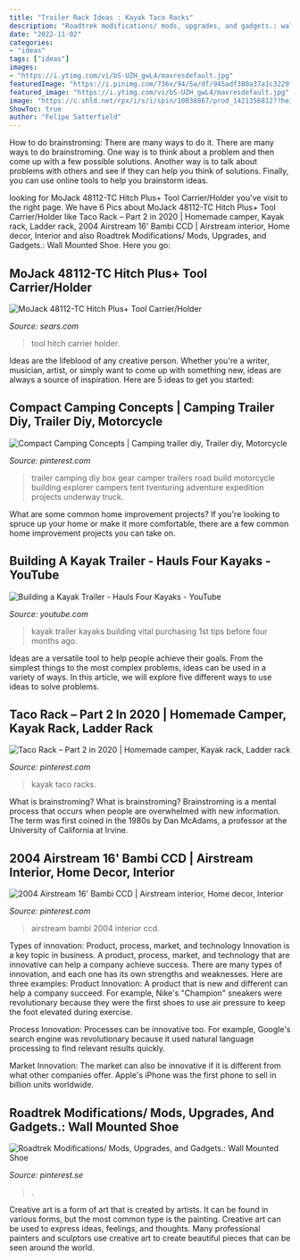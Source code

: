 ```yaml
---
title: "Trailer Rack Ideas : Kayak Taco Racks"
description: "Roadtrek modifications/ mods, upgrades, and gadgets.: wall mounted shoe"
date: "2022-11-02"
categories:
- "ideas"
tags: ["ideas"]
images:
- "https://i.ytimg.com/vi/bS-UZH_gwL4/maxresdefault.jpg"
featuredImage: "https://i.pinimg.com/736x/94/5a/df/945adf380a37a1c3229f34f59673ea19.jpg"
featured_image: "https://i.ytimg.com/vi/bS-UZH_gwL4/maxresdefault.jpg"
image: "https://c.shld.net/rpx/i/s/i/spin/10038867/prod_1421356812??hei=64&amp;wid=64&amp;qlt=50"
ShowToc: true
author: "Felipe Satterfield"
---
```



How to do brainstroming: There are many ways to do it.
There are many ways to do brainstroming. One way is to think about a problem and then come up with a few possible solutions. Another way is to talk about problems with others and see if they can help you think of solutions. Finally, you can use online tools to help you brainstorm ideas.

	

		
looking for MoJack 48112-TC Hitch Plus+ Tool Carrier/Holder you've visit to the right page. We have 6 Pics about MoJack 48112-TC Hitch Plus+ Tool Carrier/Holder like Taco Rack – Part 2 in 2020 | Homemade camper, Kayak rack, Ladder rack, 2004 Airstream 16&#039; Bambi CCD | Airstream interior, Home decor, Interior and also Roadtrek Modifications/ Mods, Upgrades, and Gadgets.: Wall Mounted Shoe. Here you go:
		
    
## MoJack 48112-TC Hitch Plus+ Tool Carrier/Holder

<img loading=lazy src="https://c.shld.net/rpx/i/s/i/spin/10038867/prod_1421356812??hei=64&amp;wid=64&amp;qlt=50" onerror="this.onerror=null;this.src='https://tse4.mm.bing.net/th?id=OIP.uJcbWYEGVRMV-e44U8w96wHaLH&amp;pid=15.1';" alt="MoJack 48112-TC Hitch Plus+ Tool Carrier/Holder">

_Source: sears.com_

>tool hitch carrier holder. 

	

Ideas are the lifeblood of any creative person. Whether you're a writer, musician, artist, or simply want to come up with something new, ideas are always a source of inspiration. Here are 5 ideas to get you started: 

    
## Compact Camping Concepts | Camping Trailer Diy, Trailer Diy, Motorcycle

<img loading=lazy src="https://i.pinimg.com/736x/94/5a/df/945adf380a37a1c3229f34f59673ea19.jpg" onerror="this.onerror=null;this.src='https://tse2.mm.bing.net/th?id=OIP.AENeHl7Lm0PEh6xMz8WwmwHaHa&amp;pid=15.1';" alt="Compact Camping Concepts | Camping trailer diy, Trailer diy, Motorcycle">

_Source: pinterest.com_

>trailer camping diy box gear camper trailers road build motorcycle building explorer campers tent tventuring adventure expedition projects underway truck. 

	

What are some common home improvement projects?
If you're looking to spruce up your home or make it more comfortable, there are a few common home improvement projects you can take on.

    
## Building A Kayak Trailer - Hauls Four Kayaks - YouTube

<img loading=lazy src="https://i.ytimg.com/vi/bS-UZH_gwL4/maxresdefault.jpg" onerror="this.onerror=null;this.src='https://tse3.mm.bing.net/th?id=OIP.7g78Um_b9UIA7NatP0pwRQHaEK&amp;pid=15.1';" alt="Building a Kayak Trailer - Hauls Four Kayaks - YouTube">

_Source: youtube.com_

>kayak trailer kayaks building vital purchasing 1st tips before four months ago. 

	

Ideas are a versatile tool to help people achieve their goals. From the simplest things to the most complex problems, ideas can be used in a variety of ways. In this article, we will explore five different ways to use ideas to solve problems.

    
## Taco Rack – Part 2 In 2020 | Homemade Camper, Kayak Rack, Ladder Rack

<img loading=lazy src="https://i.pinimg.com/736x/8d/00/a7/8d00a7e2689feef1142002f8ed730879.jpg" onerror="this.onerror=null;this.src='https://tse1.mm.bing.net/th?id=OIP.P29SkConHzpylMaBExPeiQHaEK&amp;pid=15.1';" alt="Taco Rack – Part 2 in 2020 | Homemade camper, Kayak rack, Ladder rack">

_Source: pinterest.com_

>kayak taco racks. 

	

What is brainstroming?
What is brainstroming? Brainstroming is a mental process that occurs when people are overwhelmed with new information. The term was first coined in the 1980s by Dan McAdams, a professor at the University of California at Irvine.

    
## 2004 Airstream 16&#039; Bambi CCD | Airstream Interior, Home Decor, Interior

<img loading=lazy src="https://i.pinimg.com/736x/dc/12/63/dc126388277d015e1bd50745778e7212--quelque-chose-airstream.jpg" onerror="this.onerror=null;this.src='https://tse4.mm.bing.net/th?id=OIP.fUGMwsUaFhMmm_mfQkrk2wDMEy&amp;pid=15.1';" alt="2004 Airstream 16&#039; Bambi CCD | Airstream interior, Home decor, Interior">

_Source: pinterest.com_

>airstream bambi 2004 interior ccd. 

	

Types of innovation: Product, process, market, and technology
Innovation is a key topic in business. A product, process, market, and technology that are innovative can help a company achieve success. There are many types of innovation, and each one has its own strengths and weaknesses. Here are three examples: 
Product Innovation: A product that is new and different can help a company succeed. For example, Nike's "Champion" sneakers were revolutionary because they were the first shoes to use air pressure to keep the foot elevated during exercise.

Process Innovation: Processes can be innovative too. For example, Google's search engine was revolutionary because it used natural language processing to find relevant results quickly.

Market Innovation: The market can also be innovative if it is different from what other companies offer. Apple's iPhone was the first phone to sell in billion units worldwide.

    
## Roadtrek Modifications/ Mods, Upgrades, And Gadgets.: Wall Mounted Shoe

<img loading=lazy src="https://i.pinimg.com/736x/65/78/4c/65784c7c4e7c11e934c5cc6cb43afa7f.jpg" onerror="this.onerror=null;this.src='https://tse2.mm.bing.net/th?id=OIP.9P4SO5fexiI49wEjDp5RMAHaLH&amp;pid=15.1';" alt="Roadtrek Modifications/ Mods, Upgrades, and Gadgets.: Wall Mounted Shoe">

_Source: pinterest.se_

>. 

	

Creative art is a form of art that is created by artists. It can be found in various forms, but the most common type is the painting. Creative art can be used to express ideas, feelings, and thoughts. Many professional painters and sculptors use creative art to create beautiful pieces that can be seen around the world.

